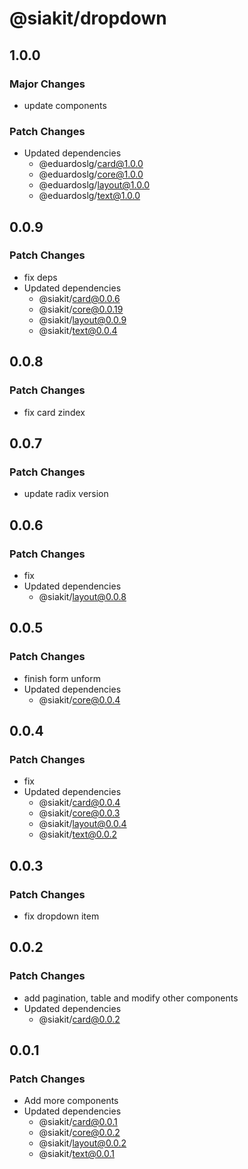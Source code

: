 # @siakit/dropdown

## 1.0.0

### Major Changes

- update components

### Patch Changes

- Updated dependencies
  - @eduardoslg/card@1.0.0
  - @eduardoslg/core@1.0.0
  - @eduardoslg/layout@1.0.0
  - @eduardoslg/text@1.0.0

## 0.0.9

### Patch Changes

- fix deps
- Updated dependencies
  - @siakit/card@0.0.6
  - @siakit/core@0.0.19
  - @siakit/layout@0.0.9
  - @siakit/text@0.0.4

## 0.0.8

### Patch Changes

- fix card zindex

## 0.0.7

### Patch Changes

- update radix version

## 0.0.6

### Patch Changes

- fix
- Updated dependencies
  - @siakit/layout@0.0.8

## 0.0.5

### Patch Changes

- finish form unform
- Updated dependencies
  - @siakit/core@0.0.4

## 0.0.4

### Patch Changes

- fix
- Updated dependencies
  - @siakit/card@0.0.4
  - @siakit/core@0.0.3
  - @siakit/layout@0.0.4
  - @siakit/text@0.0.2

## 0.0.3

### Patch Changes

- fix dropdown item

## 0.0.2

### Patch Changes

- add pagination, table and modify other components
- Updated dependencies
  - @siakit/card@0.0.2

## 0.0.1

### Patch Changes

- Add more components
- Updated dependencies
  - @siakit/card@0.0.1
  - @siakit/core@0.0.2
  - @siakit/layout@0.0.2
  - @siakit/text@0.0.1
